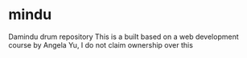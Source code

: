 # mindu
Damindu drum repository
This is a built based on a web development course by Angela Yu, I do not claim ownership over this
